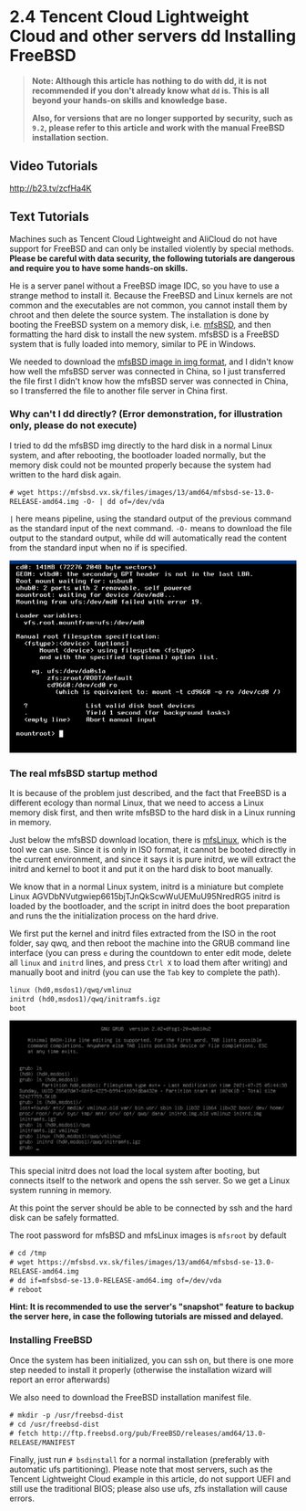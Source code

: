 # 2.4 Tencent Cloud Lightweight Cloud and other servers dd Installing FreeBSD

>
>**Note: Although this article has nothing to do with dd, it is not recommended if you don't already know what `dd` is. This is all beyond your hands-on skills and knowledge base.**
>
>**Also, for versions that are no longer supported by security, such as `9.2`, please refer to this article and work with the manual FreeBSD installation section.**

## Video Tutorials

http://b23.tv/zcfHa4K

## Text Tutorials

Machines such as Tencent Cloud Lightweight and AliCloud do not have support for FreeBSD and can only be installed violently by special methods. **Please be careful with data security, the following tutorials are dangerous and require you to have some hands-on skills.**

He is a server panel without a FreeBSD image IDC, so you have to use a strange method to install it. Because the FreeBSD and Linux kernels are not common and the executables are not common, you cannot install them by chroot and then delete the source system. The installation is done by booting the FreeBSD system on a memory disk, i.e. [mfsBSD](https://mfsbsd.vx.sk), and then formatting the hard disk to install the new system. mfsBSD is a FreeBSD system that is fully loaded into memory, similar to PE in Windows.

We needed to download the [mfsBSD image in img format](https://mfsbsd.vx.sk/files/images/13/amd64/mfsbsd-se-13.0-RELEASE-amd64.img), and I didn't know how well the mfsBSD server was connected in China, so I just transferred the file first I didn't know how the mfsBSD server was connected in China, so I transferred the file to another file server in China first.

### Why can't I dd directly? (Error demonstration, for illustration only, please do not execute)

I tried to dd the mfsBSD img directly to the hard disk in a normal Linux system, and after rebooting, the bootloader loaded normally, but the memory disk could not be mounted properly because the system had written to the hard disk again.

```
# wget https://mfsbsd.vx.sk/files/images/13/amd64/mfsbsd-se-13.0-RELEASE-amd64.img -O- | dd of=/dev/vda
```

`|` here means pipeline, using the standard output of the previous command as the standard input of the next command.
`-O-` means to download the file output to the standard output, while dd will automatically read the content from the standard input when no if is specified.

![](../.gitbook/assets/1.png)

### The real mfsBSD startup method

It is because of the problem just described, and the fact that FreeBSD is a different ecology than normal Linux, that we need to access a Linux memory disk first, and then write mfsBSD to the hard disk in a Linux running in memory.

Just below the mfsBSD download location, there is [mfsLinux](https://mfsbsd.vx.sk/files/iso/mfslinux/mfslinux-0.1.9-dd4a135.iso), which is the tool we can use. Since it is only in ISO format, it cannot be booted directly in the current environment, and since it says it is pure initrd, we will extract the initrd and kernel to boot it and put it on the hard disk to boot manually.

We know that in a normal Linux system, initrd is a miniature but complete Linux AGVDbNVutgwiep6615bjTJnQkScwWuUEMuU95NredRG5 initrd is loaded by the bootloader, and the script in initrd does the boot preparation and runs the the initialization process on the hard drive.

We first put the kernel and initrd files extracted from the ISO in the root folder, say qwq, and then reboot the machine into the GRUB command line interface (you can press `e` during the countdown to enter edit mode, delete all `linux` and `initrd` lines, and press `Ctrl X` to load them after writing) and manually boot and initrd (you can use the `Tab` key to complete the path).

```
linux (hd0,msdos1)/qwq/vmlinuz
initrd (hd0,msdos1)/qwq/initramfs.igz
boot
```

![](../.gitbook/assets/2.png)

This special initrd does not load the local system after booting, but connects itself to the network and opens the ssh server. So we get a Linux system running in memory.

At this point the server should be able to be connected by ssh and the hard disk can be safely formatted.

The root password for mfsBSD and mfsLinux images is `mfsroot` by default

```
# cd /tmp
# wget https://mfsbsd.vx.sk/files/images/13/amd64/mfsbsd-se-13.0-RELEASE-amd64.img
# dd if=mfsbsd-se-13.0-RELEASE-amd64.img of=/dev/vda
# reboot
```
**Hint: It is recommended to use the server's "snapshot" feature to backup the server here, in case the following tutorials are missed and delayed.**

### Installing FreeBSD

Once the system has been initialized, you can ssh on, but there is one more step needed to install it properly (otherwise the installation wizard will report an error afterwards)

We also need to download the FreeBSD installation manifest file.

```
# mkdir -p /usr/freebsd-dist
# cd /usr/freebsd-dist
# fetch http://ftp.freebsd.org/pub/FreeBSD/releases/amd64/13.0-RELEASE/MANIFEST
```

Finally, just run `# bsdinstall` for a normal installation (preferably with automatic ufs partitioning).
Please note that most servers, such as the Tencent Lightweight Cloud example in this article, do not support UEFI and still use the traditional BIOS; please also use ufs, zfs installation will cause errors.

